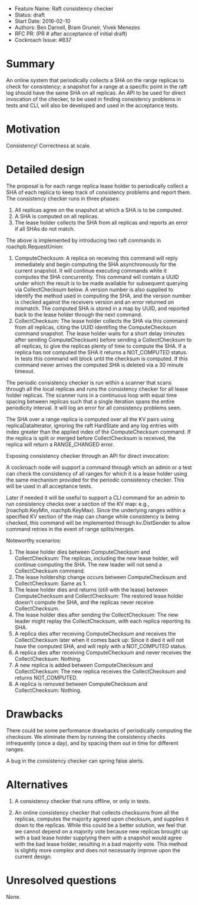 - Feature Name: Raft consistency checker
- Status: draft
- Start Date: 2016-02-10
- Authors: Ben Darnell, Bram Gruneir, Vivek Menezes
- RFC PR: (PR # after acceptance of initial draft)
- Cockroach Issue: #837

# Summary

An online system that periodically collects a SHA on the range replicas to
check for consistency; a snapshot for a range at a specific point in the raft log
should have the same SHA on all replicas. An API to be used for direct
invocation of the checker, to be used in finding consistency problems in tests
and CLI, will also be developed and used in the acceptance tests.

# Motivation

Consistency! Correctness at scale.

# Detailed design

The proposal is for each range replica lease holder to periodically collect a SHA of
each replica to keep track of consistency problems and report them. The
consistency checker runs in three phases:

1. All replicas agree on the snapshot at which a SHA is to be computed.
2. A SHA is computed on all replicas.
3. The lease holder collects the SHA from all replicas and reports an error if all
SHAs do not match.

The above is implemented by introducing two raft commands in
roachpb.RequestUnion:

1. ComputeChecksum: A replica on receiving this command will reply
immediately and begin computing the SHA asynchronously for the current
snapshot. It will continue executing commands while it computes the SHA
concurrently. This command will contain a UUID under which the result is to be
made available for subsequent querying via CollectChecksum below. A version
number is also supplied to identify the method used in computing the SHA, and
the version number is checked against the receivers  version and an error
returned on mismatch. The computed SHA is stored in a map by UUID, and reported
back to the lease holder through the next command.
2. CollectChecksum: The lease holder collects the SHA via this command from all
replicas, citing the UUID identifing the ComputeChecksum command snapshot. The
lease holder waits for a short delay (minutes after sending ComputeChecksum) before
sending a CollectChecksum to all replicas, to give the replicas plenty
of time to compute the SHA. If a replica has not computed the SHA it returns
a NOT_COMPUTED status. In tests this command will block until the checksum is
computed. If this command never arrives the computed SHA is deleted via a 30
minute timeout.

The periodic consistency checker is run within a scanner that scans through all
the local replicas and runs the consistency checker for all lease holder replicas.
The scanner runs in a continuous loop with equal time spacing between
replicas such that a single iteration spans the entire periodicity interval. It
will log an error for all consistency problems seen.

The SHA over a range replica is computed over all the KV pairs using
replicaDataIterator, ignoring the raft HardState and any log entries with index
greater than the applied index of the ComputeChecksum command. If the replica is
split or merged before CollectChecksum is received, the replica will return a
RANGE_CHANGED error.

Exposing consistency checker through an API for direct invocation:

A cockroach node will support a command through which an admin or a test can
check the consistency of all ranges for which it is a lease holder using the same
mechanism provided for the periodic consistency checker. This will be used
in all acceptance tests.

Later if needed it will be useful to support a CLI command for an admin to run
consistency checks over a section of the KV map: e.g., [roachpb.KeyMin,
roachpb.KeyMax). Since the underlying ranges within a specified KV section of
the map can change while consistency is being checked, this command will be
implemented through kv.DistSender to allow command retries in the event of
range splits/merges.

Noteworthy scenarios:

1. The lease holder dies between ComputeChecksum and CollectChecksum: The replicas,
including the new lease holder, will continue computing the SHA. The new leader will
not send a CollectChecksum command.
2. The lease holdership change occurs between ComputeChecksum and CollectChecksum:
Same as 1.
3. The lease holder dies and returns (still with the lease) between ComputeChecksum
and CollectChecksum: The restored lease holder doesn’t compute the SHA, and the
replicas never receive CollectChecksum.
4. The lease holder dies after sending the CollectChecksum: The new leader might
replay the CollectChecksum, with each replica reporting its SHA.
5. A replica dies after receiving ComputeChecksum and receives the
CollectChecksum later when it comes back up: Since it died it will not have the
computed SHA, and will reply with a NOT_COMPUTED status.
6. A replica dies after receiving ComputeChecksum and never receives the
CollectChecksum: Nothing.
7. A new replica is added between ComputeChecksum and CollectChecksum: The new
replica receives the CollectChecksum and returns NOT_COMPUTED.
8. A replica is removed between ComputeChecksum and CollectChecksum: Nothing.

# Drawbacks

There could be some performance drawbacks of periodically computing the
checksum. We eliminate them by running the consistency checks infrequently
(once a day), and by spacing them out in time for different ranges.

A bug in the consistency checker can spring false alerts.

# Alternatives

1. A consistency checker that runs offline, or only in tests.

2. An online consistency checker that collects checksums from all the replicas,
computes the majority agreed upon checksum, and supplies it down to the
replicas. While this could be a better solution, we feel that we cannot depend
on a majority vote because new replicas brought up with a bad lease holder supplying
them with a snapshot would agree with the bad lease holder, resulting in a bad
majority vote. This method is slightly more complex and does not necessarily
improve upon the current design.

# Unresolved questions

None.
